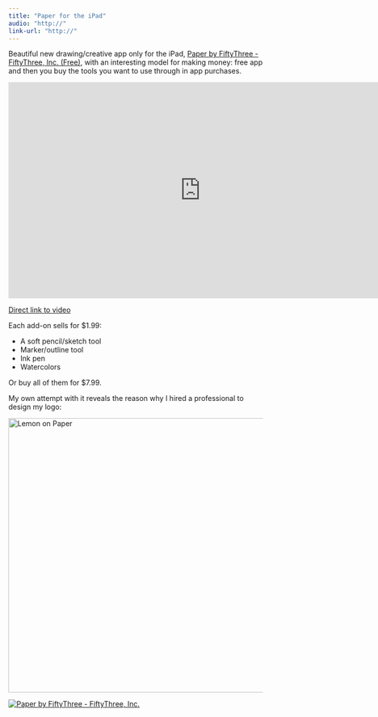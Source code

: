 ```yaml
---
title: "Paper for the iPad"
audio: "http://"
link-url: "http://"
---
```

<p>Beautiful new drawing/creative app only for the iPad, <a href="http://click.linksynergy.com/fs-bin/stat?id=6PFrOqNV4B8&offerid=146261&type=3&subid=0&tmpid=1826&RD_PARM1=http%253A%252F%252Fitunes.apple.com%252Fca%252Fapp%252Fpaper-by-fiftythree%252Fid506003812%253Fmt%253D8%2526uo%253D4%2526partnerId%253D30" target="itunes_store">Paper by FiftyThree - FiftyThree, Inc. (Free)</a>, with an interesting model for making money: free app and then you buy the tools you want to use through in app purchases.</p>
<p><iframe src="http://player.vimeo.com/video/37254322?color=ffffff" width="760" height="428" frameborder="0" webkitAllowFullScreen mozallowfullscreen allowFullScreen></iframe></p>
<p><a href="https://vimeo.com/37254322">Direct link to video</a></p>
<p>Each add-on sells for $1.99:</p>
<ul>
<li>A soft pencil/sketch tool</li>
<li>Marker/outline tool</li>
<li>Ink pen</li>
<li>Watercolors</li>
</ul>
<p>Or buy all of them for $7.99.</p>
<p>My own attempt with it reveals the reason why I hired a professional to design my logo:</p>
<p><img src="https://chrisenns.com/wp-content/uploads/2012/03/lemononpaper-725x543.jpg" alt="Lemon on Paper" title="Lemon on Paper" width="725" height="543" class="aligncenter size-large wp-image-20251" /></p>
<p><a href="http://click.linksynergy.com/fs-bin/stat?id=6PFrOqNV4B8&offerid=146261&type=3&subid=0&tmpid=1826&RD_PARM1=http%253A%252F%252Fitunes.apple.com%252Fca%252Fapp%252Fpaper-by-fiftythree%252Fid506003812%253Fmt%253D8%2526uo%253D4%2526partnerId%253D30" target="itunes_store"><img src="http://r.mzstatic.com/images/web/linkmaker/badge_appstore-lrg.gif" alt="Paper by FiftyThree - FiftyThree, Inc." style="border: 0;"/></a></p>
